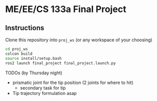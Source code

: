 # ME/EE/CS 133a Final Project

## Instructions

Clone this repository into `proj_ws` (or any workspace of your choosing)

```bash
cd proj_ws
colcon build
source install/setup.bash
ros2 launch final_project final_project.launch.py
```

TODOs (by Thursday night)
- prismatic joint for the tip position (2 joints for where to hit)
    - secondary task for tip
- Tip trajectory formulation asap
